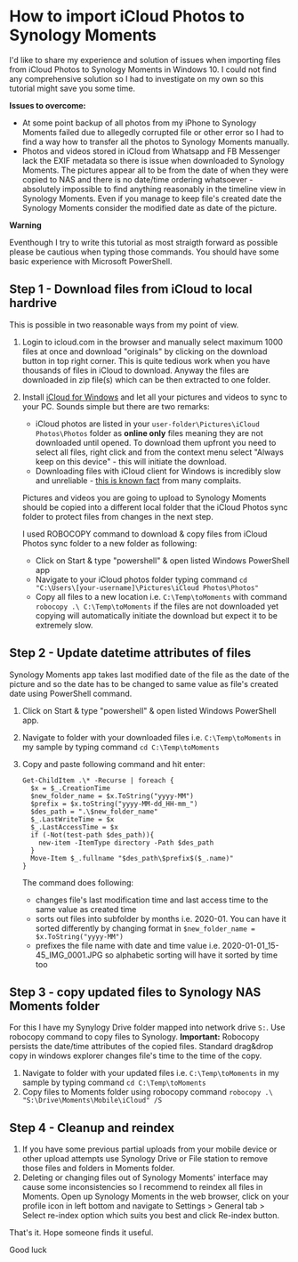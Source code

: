 # How to import iCloud Photos to Synology Moments

I'd like to share my experience and solution of issues when importing files from iCloud Photos to Synology Moments in Windows 10. I could not find any comprehensive solution so I had to investigate on my own so this tutorial might save you some time.

**Issues to overcome:**
* At some point backup of all photos from my iPhone to Synology Moments failed due to allegedly corrupted file or other error so I had to find a way how to transfer all the photos to Synology Moments manually.
* Photos and videos stored in iCloud from Whatsapp and FB Messenger lack the EXIF metadata so there is issue when downloaded to Synology Moments. The pictures appear all to be from the date of when they were copied to NAS and there is no date/time ordering whatsoever - absolutely impossible to find anything reasonably in the timeline view in Synology Moments. Even if you manage to keep file's created date the Synology Moments consider the modified date as date of the picture.

**Warning**

Eventhough I try to write this tutorial as most straigth forward as possible please be cautious when typing those commands. You should have some basic experience with Microsoft PowerShell.

## Step 1 - Download files from iCloud to local hardrive
This is possible in two reasonable ways from my point of view.

1. Login to icloud.com in the browser and manually select maximum 1000 files at once and download "originals" by clicking on the download button in top right corner. This is quite tedious work when you have thousands of files in iCloud to download. Anyway the files are downloaded in zip file(s) which can be then extracted to one folder.
1. Install [iCloud for Windows](https://support.apple.com/en-us/HT204283) and let all your pictures and videos to sync to your PC. Sounds simple but there are two remarks:
    * iCloud photos are listed in your `user-folder\Pictures\iCloud Photos\Photos` folder as **online only** files meaning they are not downloaded until opened. To download them upfront you need to select all files, right click and from the context menu select "Always keep on this device" - this will initiate the download.
    * Downloading files with iCloud client for Windows is incredibly slow and unreliable - [this is known fact](https://discussions.apple.com/thread/250890633) from many complaits.
    
    Pictures and videos you are going to upload to Synology Moments should be copied into a different local folder that the iCloud Photos sync folder to protect files from changes in the next step.
    
    I used ROBOCOPY command to download & copy files from iCloud Photos sync folder to a new folder as following:
      * Click on Start & type "powershell" & open listed Windows PowerShell app
      * Navigate to your iCloud photos folder typing command `cd "C:\Users\[your-username]\Pictures\iCloud Photos\Photos"`
      * Copy all files to a new location i.e. `C:\Temp\toMoments` with command `robocopy .\ C:\Temp\toMoments` if the files are not downloaded yet copying will automatically initiate the download but expect it to be extremely slow.
      
## Step 2 - Update datetime attributes of files
Synology Moments app takes last modified date of the file as the date of the picture and so the date has to be changed to same value as file's created date using PowerShell command.

1. Click on Start & type "powershell" & open listed Windows PowerShell app.
1. Navigate to folder with your downloaded files i.e. `C:\Temp\toMoments` in my sample by typing command `cd C:\Temp\toMoments`
1. Copy and paste following command and hit enter:
   ```text
   Get-ChildItem .\* -Recurse | foreach {
     $x = $_.CreationTime
     $new_folder_name = $x.ToString("yyyy-MM")
     $prefix = $x.toString("yyyy-MM-dd_HH-mm_")
     $des_path = ".\$new_folder_name"
     $_.LastWriteTime = $x
     $_.LastAccessTime = $x
     if (-Not(test-path $des_path)){
       new-item -ItemType directory -Path $des_path
     }
     Move-Item $_.fullname "$des_path\$prefix$($_.name)"
   }
   ```
   
   The command does following:
      * changes file's last modification time and last access time to the same value as created time
      * sorts out files into subfolder by months i.e. 2020-01. You can have it sorted differently by changing format in `$new_folder_name = $x.ToString("yyyy-MM")`
      * prefixes the file name with date and time value i.e. 2020-01-01_15-45_IMG_0001.JPG so alphabetic sorting will have it sorted by time too
      
## Step 3 - copy updated files to Synology NAS Moments folder
For this I have my Synylogy Drive folder mapped into network drive `S:`. Use robocopy command to copy files to Synology. **Important:** Robocopy persists the date/time attributes of the copied files. Standard drag&drop copy in windows explorer changes file's time to the time of the copy.

1. Navigate to folder with your updated files i.e. `C:\Temp\toMoments` in my sample by typing command `cd C:\Temp\toMoments`
1. Copy files to Moments folder using robocopy command `robocopy .\ "S:\Drive\Moments\Mobile\iCloud" /S`

## Step 4 - Cleanup and reindex
1. If you have some previous partial uploads from your mobile device or other upload attempts use Synology Drive or File station to remove those files and folders in Moments folder.
1. Deleting or changing files out of Synology Moments' interface may cause some inconsistencies so I recommend to reindex all files in Moments. Open up Synology Moments in the web browser, click on your profile icon in left bottom and navigate to Settings > General tab > Select re-index option which suits you best and click Re-index button.

That's it. Hope someone finds it useful. 

Good luck
  
